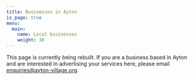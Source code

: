 ```yaml
---
title: Businesses in Ayton
is_page: true
menu:
  main:
    name: Local businesses
    weight: 30
---
```



This page is currently being rebuilt. If you are a business based in Ayton and are interested in advertising your services here, please email <enquiries@ayton-village.org>.
